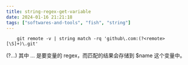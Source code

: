 ```yaml
---
title: string-regex-get-variable
date: 2024-01-16 21:21:18
tags: ["softwares-and-tools", "fish", "string"]
---
```

```
    git remote -v | string match -rq 'github\.com:(?<remote>[\S]+)\.git'
```

(?<name>...) 其中 ... 是要变量的 regex，而匹配的结果会存储到 $name 这个变量中。

